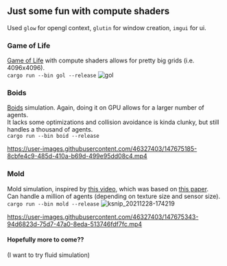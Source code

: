 ## Just some fun with compute shaders
Used `glow` for opengl context, `glutin` for window creation, `imgui` for ui.
### Game of Life
[Game of Life](https://en.wikipedia.org/wiki/Conway%27s_Game_of_Life) with compute shaders allows for pretty big grids (i.e. 4096x4096).  
`cargo run --bin gol --release`
![gol](https://user-images.githubusercontent.com/46327403/147675131-4ea304c2-e76b-436d-b558-10bdcc5f1609.png)


### Boids
[Boids](https://en.wikipedia.org/wiki/Boids) simulation. Again, doing it on GPU allows for a larger number of agents.  
It lacks some optimizations and collision avoidance is kinda clunky, but still handles a thousand of agents.  
`cargo run --bin boid --release`


https://user-images.githubusercontent.com/46327403/147675185-8cbfe4c9-485d-410a-b69d-499e95dd08c4.mp4


### Mold
Mold simulation, inspired by [this video](https://www.youtube.com/watch?v=X-iSQQgOd1A), which was based on [this paper](https://uwe-repository.worktribe.com/output/980579).  
Can handle a million of agents (depending on texture size and sensor size).  
`cargo run --bin mold --release`
![ksnip_20211228-174219](https://user-images.githubusercontent.com/46327403/147675498-75699eab-236b-42f4-b2c2-6347585650f2.png)

https://user-images.githubusercontent.com/46327403/147675343-94d6823d-75d7-47a0-8eda-513746fdf7fc.mp4



#### Hopefully more to come??
(I want to try fluid simulation)
